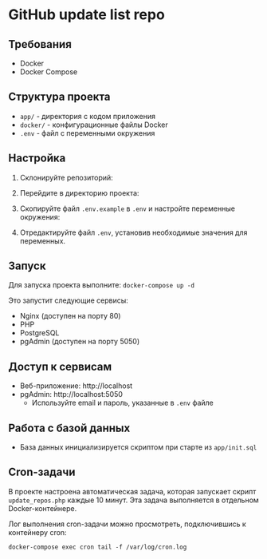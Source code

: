 # GitHub update list repo

## Требования

- Docker
- Docker Compose

## Структура проекта

- `app/` - директория с кодом приложения
- `docker/` - конфигурационные файлы Docker
- `.env` - файл с переменными окружения

## Настройка

1. Склонируйте репозиторий:

2. Перейдите в директорию проекта:

3. Скопируйте файл `.env.example` в `.env` и настройте переменные окружения:

4. Отредактируйте файл `.env`, установив необходимые значения для переменных.

## Запуск

Для запуска проекта выполните:
`docker-compose up -d`

Это запустит следующие сервисы:
- Nginx (доступен на порту 80)
- PHP
- PostgreSQL
- pgAdmin (доступен на порту 5050)

## Доступ к сервисам

- Веб-приложение: http://localhost
- pgAdmin: http://localhost:5050
    - Используйте email и пароль, указанные в `.env` файле

## Работа с базой данных

- База данных инициализируется скриптом при старте из `app/init.sql`

## Cron-задачи

В проекте настроена автоматическая задача, которая запускает скрипт `update_repos.php` каждые 10 минут. Эта задача выполняется в отдельном Docker-контейнере.

Лог выполнения cron-задачи можно просмотреть, подключившись к контейнеру cron:

```
docker-compose exec cron tail -f /var/log/cron.log
